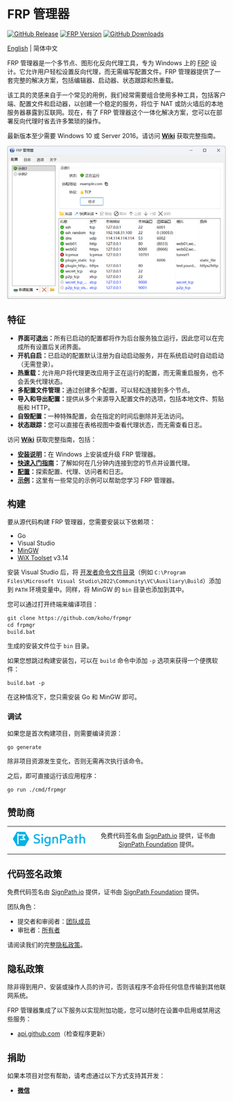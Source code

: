# FRP 管理器

[![GitHub Release](https://img.shields.io/github/tag/koho/frpmgr.svg?label=release)](https://github.com/koho/frpmgr/releases)
[![FRP Version](https://img.shields.io/endpoint?url=https%3A%2F%2Fgo.shields.workers.dev%2Fkoho%2Ffrpmgr%2Fmaster%3Fname%3Dfrp)](https://github.com/fatedier/frp)
[![GitHub Downloads](https://img.shields.io/github/downloads/koho/frpmgr/total.svg)](https://github.com/koho/frpmgr/releases)

[English](README.md) | 简体中文

FRP 管理器是一个多节点、图形化反向代理工具，专为 Windows 上的 [FRP](https://github.com/fatedier/frp) 设计。它允许用户轻松设置反向代理，而无需编写配置文件。FRP 管理器提供了一套完整的解决方案，包括编辑器、启动器、状态跟踪和热重载。

该工具的灵感来自于一个常见的用例，我们经常需要组合使用多种工具，包括客户端、配置文件和启动器，以创建一个稳定的服务，将位于 NAT 或防火墙后的本地服务器暴露到互联网。现在，有了 FRP 管理器这个一体化解决方案，您可以在部署反向代理时省去许多繁琐的操作。

最新版本至少需要 Windows 10 或 Server 2016。请访问 **[Wiki](https://github.com/koho/frpmgr/wiki)** 获取完整指南。

![screenshot](/docs/screenshot_zh.png)

## 特征

- **界面可退出：**&#8203;所有已启动的配置都将作为后台服务独立运行，因此您可以在完成所有设置后关闭界面。
- **开机自启：**&#8203;已启动的配置默认注册为自动启动服务，并在系统启动时自动启动（无需登录）。
- **热重载：**&#8203;允许用户将代理更改应用于正在运行的配置，而无需重启服务，也不会丢失代理状态。
- **多配置文件管理：**&#8203;通过创建多个配置，可以轻松连接到多个节点。
- **导入和导出配置：**&#8203;提供从多个来源导入配置文件的选项，包括本地文件、剪贴板和 HTTP。
- **自毁配置：**&#8203;一种特殊配置，会在指定的时间后删除并无法访问。
- **状态跟踪：**&#8203;您可以直接在表格视图中查看代理状态，而无需查看日志。

访问 **[Wiki](https://github.com/koho/frpmgr/wiki)** 获取完整指南，包括：

- **[安装说明](https://github.com/koho/frpmgr/wiki#how-to-install)：**&#8203;在 Windows 上安装或升级 FRP 管理器。
- **[快速入门指南](https://github.com/koho/frpmgr/wiki/Quick-Start)：**&#8203;了解如何在几分钟内连接到您的节点并设置代理。
- **[配置](https://github.com/koho/frpmgr/wiki/Configuration)：**&#8203;探索配置、代理、访问者和日志。
- **[示例](https://github.com/koho/frpmgr/wiki/Examples)：**&#8203;这里有一些常见的示例可以帮助您学习 FRP 管理器。

## 构建

要从源代码构建 FRP 管理器，您需要安装以下依赖项：

- Go
- Visual Studio
- [MinGW](https://www.mingw-w64.org/)
- [WiX Toolset](https://wixtoolset.org/) v3.14

安装 Visual Studio 后，将 [开发者命令文件目录](https://learn.microsoft.com/en-us/cpp/build/building-on-the-command-line?view=msvc-170#developer_command_file_locations)（例如 `C:\Program Files\Microsoft Visual Studio\2022\Community\VC\Auxiliary\Build`）添加到 `PATH` 环境变量中。同样，将 MinGW 的 `bin` 目录也添加到其中。

您可以通过打开终端来编译项目：

```shell
git clone https://github.com/koho/frpmgr
cd frpmgr
build.bat
```

生成的安装文件位于 `bin` 目录。

如果您想跳过构建安装包，可以在 `build` 命令中添加 `-p` 选项来获得一个便携软件：

```shell
build.bat -p
```

在这种情况下，您只需安装 Go 和 MinGW 即可。

### 调试

如果您是首次构建项目，则需要编译资源：

```shell
go generate
```

除非项目资源发生变化，否则无需再次执行该命令。

之后，即可直接运行该应用程序：

```shell
go run ./cmd/frpmgr
```

## 赞助商

<table style="border: none;">
<tr>
  <td align="center"><img src="./docs/sponsor_signpath.png" alt="SignPath"></td>
  <td align="center">免费代码签名由 <a href="https://about.signpath.io/">SignPath.io</a> 提供，证书由 <a href="https://signpath.org/">SignPath Foundation</a> 提供。</td>
</tr>
</table>

## 代码签名政策

免费代码签名由 [SignPath.io](https://about.signpath.io/) 提供，证书由 [SignPath Foundation](https://signpath.org/) 提供。

团队角色：

- 提交者和审阅者：[团队成员](https://github.com/koho/frpmgr/graphs/contributors)
- 审批者：[所有者](https://github.com/koho)

请阅读我们的完整[隐私政策](#隐私政策)。

## 隐私政策

除非得到用户、安装或操作人员的许可，否则该程序不会将任何信息传输到其他联网系统。

FRP 管理器集成了以下服务以实现附加功能，您可以随时在设置中启用或禁用这些服务：

- [api.github.com](https://docs.github.com/en/site-policy/privacy-policies/github-general-privacy-statement)（检查程序更新）

## 捐助

如果本项目对您有帮助，请考虑通过以下方式支持其开发：

- [**微信**](/docs/donate-wechat.jpg)
